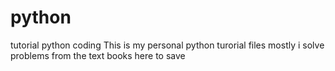 # python
tutorial python coding 
This is my personal python turorial files mostly i solve problems from the text books here to save 
